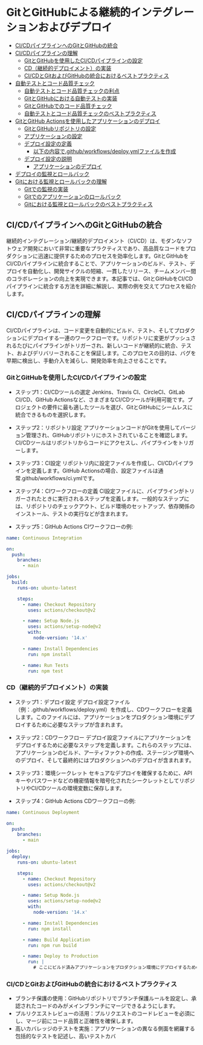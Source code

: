 # GitとGitHubによる継続的インテグレーションおよびデプロイ

- [CI/CDパイプラインへのGitとGitHubの統合](#ci-cdパイプラインへのgitとgithubの統合)
- [CI/CDパイプラインの理解](#ci-cdパイプラインの理解)
  - [GitとGitHubを使用したCI/CDパイプラインの設定](#gitとgithubを使用したci-cdパイプラインの設定)
  - [CD（継続的デプロイメント）の実装](#cd継続的デプロイメントの実装)
  - [CI/CDとGitおよびGitHubの統合におけるベストプラクティス](#ci-cdとgitおよびgithubの統合におけるベストプラクティス)
- [自動テストとコード品質チェック](#自動テストとコード品質チェック)
  - [自動テストとコード品質チェックの利点](#自動テストとコード品質チェックの利点)
  - [GitとGitHubにおける自動テストの実装](#gitとgithubにおける自動テストの実装)
  - [GitとGitHubでのコード品質チェック](#gitとgithubでのコード品質チェック)
  - [自動テストとコード品質チェックのベストプラクティス](#自動テストとコード品質チェックのベストプラクティス)
- [GitとGitHub Actionsを使用したアプリケーションのデプロイ](#gitとgithub-actionsを使用したアプリケーションのデプロイ)
  - [GitとGitHubリポジトリの設定](#gitとgithubリポジトリの設定)
  - [アプリケーションの設定](#アプリケーションの設定)
  - [デプロイ設定の定義](#デプロイ設定の定義)
    - [以下の内容で.github/workflows/deploy.ymlファイルを作成](#以下の内容でgithubworkflowsdeployymlファイルを作成)
  - [デプロイ設定の説明](#デプロイ設定の説明)
    - [アプリケーションのデプロイ](#アプリケーションのデプロイ)
- [デプロイの監視とロールバック](#デプロイの監視とロールバック)
- [Gitにおける監視とロールバックの理解](#gitにおける監視とロールバックの理解)
  - [Gitでの監視の実装](#gitでの監視の実装)
  - [Gitでのアプリケーションのロールバック](#gitでのアプリケーションのロールバック)
  - [Gitにおける監視とロールバックのベストプラクティス](#gitにおける監視とロールバックのベストプラクティス)


## CI/CDパイプラインへのGitとGitHubの統合

継続的インテグレーション/継続的デプロイメント（CI/CD）は、モダンなソフトウェア開発において非常に重要なプラクティスであり、高品質なコードをプロダクションに迅速に提供するためのプロセスを効率化します。GitとGitHubをCI/CDパイプラインに統合することで、アプリケーションのビルド、テスト、デプロイを自動化し、開発サイクルの短縮、一貫したリリース、チームメンバー間のコラボレーションの向上を実現できます。本記事では、GitとGitHubをCI/CDパイプラインに統合する方法を詳細に解説し、実際の例を交えてプロセスを紹介します。

## CI/CDパイプラインの理解

CI/CDパイプラインは、コード変更を自動的にビルド、テスト、そしてプロダクションにデプロイする一連のワークフローです。リポジトリに変更がプッシュされるたびにパイプラインがトリガーされ、新しいコードが継続的に統合、テスト、およびデリバリーされることを保証します。このプロセスの目的は、バグを早期に検出し、手動介入を減らし、開発効率を向上させることです。

### GitとGitHubを使用したCI/CDパイプラインの設定

- ステップ1：CI/CDツールの選定
Jenkins、Travis CI、CircleCI、GitLab CI/CD、GitHub Actionsなど、さまざまなCI/CDツールが利用可能です。プロジェクトの要件に最も適したツールを選び、GitとGitHubにシームレスに統合できるものを選択します。

- ステップ2：リポジトリ設定
アプリケーションコードがGitを使用してバージョン管理され、GitHubリポジトリにホストされていることを確認します。CI/CDツールはリポジトリからコードにアクセスし、パイプラインをトリガーします。

- ステップ3：CI設定
リポジトリ内に設定ファイルを作成し、CI/CDパイプラインを定義します。GitHub Actionsの場合、設定ファイルは通常.github/workflows/ci.ymlです。

- ステップ4：CIワークフローの定義
CI設定ファイルに、パイプラインがトリガーされたときに実行されるステップを定義します。一般的なステップには、リポジトリのチェックアウト、ビルド環境のセットアップ、依存関係のインストール、テストの実行などが含まれます。

- ステップ5：GitHub Actions CIワークフローの例:

```yaml
name: Continuous Integration

on:
  push:
    branches:
      - main

jobs:
  build:
    runs-on: ubuntu-latest

    steps:
      - name: Checkout Repository
        uses: actions/checkout@v2

      - name: Setup Node.js
        uses: actions/setup-node@v2
        with:
          node-version: '14.x'

      - name: Install Dependencies
        run: npm install

      - name: Run Tests
        run: npm test
```

### CD（継続的デプロイメント）の実装

- ステップ1：デプロイ設定
デプロイ設定ファイル（例：.github/workflows/deploy.yml）を作成し、CDワークフローを定義します。このファイルには、アプリケーションをプロダクション環境にデプロイするために必要なステップが含まれます。

- ステップ2：CDワークフロー
デプロイ設定ファイルにアプリケーションをデプロイするために必要なステップを定義します。これらのステップには、アプリケーションのビルド、アーティファクトの作成、ステージング環境へのデプロイ、そして最終的にはプロダクションへのデプロイが含まれます。

- ステップ3：環境シークレット
セキュアなデプロイを確保するために、APIキーやパスワードなどの機密情報を暗号化されたシークレットとしてリポジトリやCI/CDツールの環境変数に保存します。

- ステップ4：GitHub Actions CDワークフローの例:

```yaml
name: Continuous Deployment

on:
  push:
    branches:
      - main

jobs:
  deploy:
    runs-on: ubuntu-latest

    steps:
      - name: Checkout Repository
        uses: actions/checkout@v2

      - name: Setup Node.js
        uses: actions/setup-node@v2
        with:
          node-version: '14.x'

      - name: Install Dependencies
        run: npm install

      - name: Build Application
        run: npm run build

      - name: Deploy to Production
        run: |
          # ここにビルド済みアプリケーションをプロダクション環境にデプロイするためのコマンドを追加
```

### CI/CDとGitおよびGitHubの統合におけるベストプラクティス

- ブランチ保護の使用：GitHubリポジトリでブランチ保護ルールを設定し、承認されたコードのみがメインブランチにマージできるようにします。
- プルリクエストレビューの活用：プルリクエストのコードレビューを必須にし、マージ前にコード品質と正確性を確保します。
- 高いカバレッジのテストを実施：アプリケーションの異なる側面を網羅する包括的なテストを記述し、高いテストカバ

